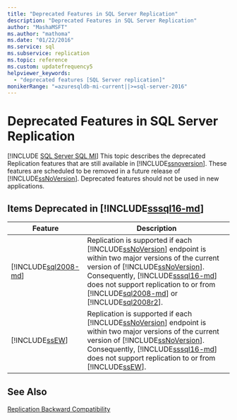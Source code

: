 ```yaml
---
title: "Deprecated Features in SQL Server Replication"
description: "Deprecated Features in SQL Server Replication"
author: "MashaMSFT"
ms.author: "mathoma"
ms.date: "01/22/2016"
ms.service: sql
ms.subservice: replication
ms.topic: reference
ms.custom: updatefrequency5
helpviewer_keywords:
  - "deprecated features [SQL Server replication]"
monikerRange: "=azuresqldb-mi-current||>=sql-server-2016"
---
```

# Deprecated Features in SQL Server Replication
[!INCLUDE [SQL Server SQL MI](../../includes/applies-to-version/sql-asdbmi.md)]
  This topic describes the deprecated Replication features that are still available in [!INCLUDE[ssnoversion](../../includes/ssnoversion-md.md)]. These features are scheduled to be removed in a future release of [!INCLUDE[ssNoVersion](../../includes/ssnoversion-md.md)]. Deprecated features should not be used in new applications.  
  
## Items Deprecated in [!INCLUDE[sssql16-md](../../includes/sssql16-md.md)]  
  
|Feature|Description|  
|-------------|-----------------|  
|[!INCLUDE[sql2008-md](../../includes/sql2008-md.md)]|Replication is supported if each [!INCLUDE[ssNoVersion](../../includes/ssnoversion-md.md)] endpoint is within two major versions of the current version of [!INCLUDE[ssNoVersion](../../includes/ssnoversion-md.md)]. Consequently, [!INCLUDE[sssql16-md](../../includes/sssql16-md.md)] does not support replication to or from [!INCLUDE[sql2008-md](../../includes/sql2008-md.md)] or [!INCLUDE[sql2008r2](../../includes/sql2008r2-md.md)].|  
|[!INCLUDE[ssEW](../../includes/ssew-md.md)]|Replication is supported if each [!INCLUDE[ssNoVersion](../../includes/ssnoversion-md.md)] endpoint is within two major versions of the current version of [!INCLUDE[ssNoVersion](../../includes/ssnoversion-md.md)]. Consequently, [!INCLUDE[sssql16-md](../../includes/sssql16-md.md)] does not support replication to or from [!INCLUDE[ssEW](../../includes/ssew-md.md)].|  
  
## See Also  
 [Replication Backward Compatibility](../../relational-databases/replication/replication-backward-compatibility.md)  
  
  
